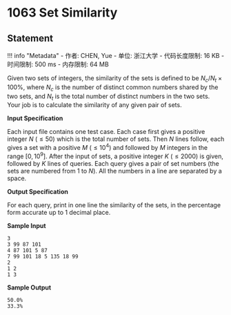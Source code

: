 
# 1063 Set Similarity

## Statement

!!! info "Metadata"
    - 作者: CHEN, Yue
    - 单位: 浙江大学
    - 代码长度限制: 16 KB
    - 时间限制: 500 ms
    - 内存限制: 64 MB

Given two sets of integers, the similarity of the sets is defined to be $N_c/N_t\times 100\%$, where $N_c$ is the number of distinct common numbers shared by the two sets, and $N_t$ is the total number of distinct numbers in the two sets. Your job is to calculate the similarity of any given pair of sets.

**Input Specification**

Each input file contains one test case. Each case first gives a positive integer $N$ ($\le 50$) which is the total number of sets. Then $N$ lines follow, each gives a set with a positive $M$ ($\le 10^4$) and followed by $M$ integers in the range [$0, 10^9$]. After the input of sets, a positive integer $K$ ($\le 2000$) is given, followed by $K$ lines of queries. Each query gives a pair of set numbers (the sets are numbered from 1 to $N$). All the numbers in a line are separated by a space.

**Output Specification**

For each query, print in one line the similarity of the sets, in the percentage form accurate up to 1 decimal place.

**Sample Input**
```plaintext
3
3 99 87 101
4 87 101 5 87
7 99 101 18 5 135 18 99
2
1 2
1 3
```

**Sample Output**
```plaintext
50.0%
33.3%
```


